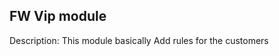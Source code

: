 
FW Vip module
---------------------------

Description: This module basically Add rules for the customers

